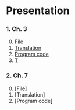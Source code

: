 # Presentation
### 1. Ch. 3
0. [File](learrning%20genetic%20algorithm%20with%20python_ch_3.pdf)
1. [Translation](Ch.3%20Translation.md)
2. [Program code](Ch.3%20Program%20code.md)
3. [T](ch3/Ch.3%20Translation.md)

### 2. Ch. 7
0. [File]
1. [Translation]
2. [Program code]
